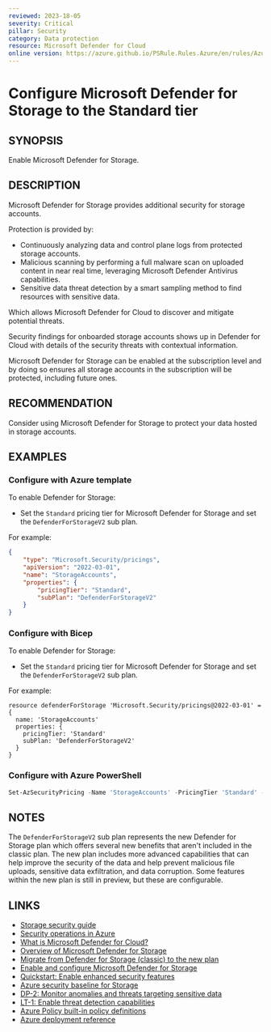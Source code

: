 ```yaml
---
reviewed: 2023-18-05
severity: Critical
pillar: Security
category: Data protection
resource: Microsoft Defender for Cloud
online version: https://azure.github.io/PSRule.Rules.Azure/en/rules/Azure.Defender.Storage/
---
```


# Configure Microsoft Defender for Storage to the Standard tier

## SYNOPSIS

Enable Microsoft Defender for Storage.

## DESCRIPTION

Microsoft Defender for Storage provides additional security for storage accounts.

Protection is provided by:

- Continuously analyzing data and control plane logs from protected storage accounts.
- Malicious scanning by performing a full malware scan on uploaded content in near real time, leveraging Microsoft Defender Antivirus capabilities.
- Sensitive data threat detection by a smart sampling method to find resources with sensitive data.

Which allows Microsoft Defender for Cloud to discover and mitigate potential threats.

Security findings for onboarded storage accounts shows up in Defender for Cloud with details of the security threats with contextual information.

Microsoft Defender for Storage can be enabled at the subscription level and by doing so ensures all storage accounts in the subscription will be protected, including future ones.

## RECOMMENDATION

Consider using Microsoft Defender for Storage to protect your data hosted in storage accounts.

## EXAMPLES

### Configure with Azure template

To enable Defender for Storage:

- Set the `Standard` pricing tier for Microsoft Defender for Storage and set the `DefenderForStorageV2` sub plan.

For example:

```json
{
    "type": "Microsoft.Security/pricings",
    "apiVersion": "2022-03-01",
    "name": "StorageAccounts",
    "properties": {
        "pricingTier": "Standard",
        "subPlan": "DefenderForStorageV2"
    }
}
```

### Configure with Bicep

To enable Defender for Storage:

- Set the `Standard` pricing tier for Microsoft Defender for Storage and set the `DefenderForStorageV2` sub plan.

For example:

```bicep
resource defenderForStorage 'Microsoft.Security/pricings@2022-03-01' = {
  name: 'StorageAccounts'
  properties: {
    pricingTier: 'Standard'
    subPlan: 'DefenderForStorageV2'
  }
}
```

### Configure with Azure PowerShell

```powershell
Set-AzSecurityPricing -Name 'StorageAccounts' -PricingTier 'Standard' -SubPlan 'DefenderForStorageV2'
```

## NOTES

The `DefenderForStorageV2` sub plan represents the new Defender for Storage plan which offers several new benefits that aren't included in the classic plan. The new plan includes more advanced capabilities that can help improve the security of the data and help prevent malicious file uploads, sensitive data exfiltration, and data corruption. Some features within the new plan is still in preview, but these are configurable.

## LINKS

- [Storage security guide](https://learn.microsoft.com/azure/storage/blobs/security-recommendations?toc=%2Fazure%2Fsecurity%2Ffundamentals%2Ftoc.json&bc=%2Fazure%2Fsecurity%2Fbreadcrumb%2Ftoc.json)
- [Security operations in Azure](https://learn.microsoft.com/azure/architecture/framework/security/monitor-security-operations)
- [What is Microsoft Defender for Cloud?](https://learn.microsoft.com/azure/defender-for-cloud/defender-for-cloud-introduction)
- [Overview of Microsoft Defender for Storage](https://learn.microsoft.com/azure/defender-for-cloud/defender-for-storage-introduction)
- [Migrate from Defender for Storage (classic) to the new plan](https://learn.microsoft.com/azure/defender-for-cloud/defender-for-storage-classic-migrate)
- [Enable and configure Microsoft Defender for Storage](https://learn.microsoft.com/azure/storage/common/azure-defender-storage-configure)
- [Quickstart: Enable enhanced security features](https://learn.microsoft.com/azure/defender-for-cloud/enable-enhanced-security)
- [Azure security baseline for Storage](https://learn.microsoft.com/security/benchmark/azure/baselines/storage-security-baseline)
- [DP-2: Monitor anomalies and threats targeting sensitive data](https://learn.microsoft.com/security/benchmark/azure/baselines/storage-security-baseline#dp-2-monitor-anomalies-and-threats-targeting-sensitive-data)
- [LT-1: Enable threat detection capabilities](https://learn.microsoft.com/security/benchmark/azure/baselines/storage-security-baseline#lt-1-enable-threat-detection-capabilities)
- [Azure Policy built-in policy definitions](https://learn.microsoft.com/azure/governance/policy/samples/built-in-policies#security-center)
- [Azure deployment reference](https://learn.microsoft.com/azure/templates/microsoft.security/pricings)
